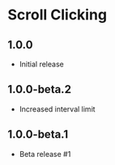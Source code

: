 # Scroll Clicking

## 1.0.0
- Initial release

## 1.0.0-beta.2
- Increased interval limit

## 1.0.0-beta.1
- Beta release #1
